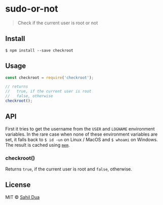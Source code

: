 # sudo-or-not

> Check if the current user is root or not

## Install

```
$ npm install --save checkroot
```

## Usage

```js
const checkroot = require('checkroot');

// returns
//   true, if the current user is root
//   false, otherwise
checkroot();
```

## API

First it tries to get the username from the `USER` and `LOGNAME` environment variables. In the rare case when none of these environment variables are set, it falls back to `$ id -un` on Linux / MacOS and `$ whoami` on Windows. The result is cached using [`mem`](https://www.npmjs.com/package/mem).

### checkroot()

Returns `true`, if the current user is root and `false`, otherwise.

## License

MIT © [Sahil Dua](http://sahildua.com)
